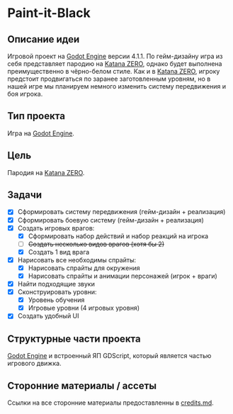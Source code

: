 # Paint-it-Black

## Описание идеи

Игровой проект на [Godot Engine](https://godotengine.org/) версии 4.1.1. По гейм-дизайну игра из себя представляет пародию на [Katana ZERO](https://store.steampowered.com/app/460950/Katana_ZERO/), однако будет выполнена преимущественно в чёрно-белом стиле. Как и в [Katana ZERO](https://store.steampowered.com/app/460950/Katana_ZERO/), игроку предстоит продвигаться по заранее заготовленным уровням, но в нашей игре мы планируем немного изменить систему передвижения и боя игрока.

## Тип проекта

Игра на [Godot Engine](https://godotengine.org/).

## Цель

Пародия на [Katana ZERO](https://store.steampowered.com/app/460950/Katana_ZERO/).

## Задачи

- [x] Сформировать систему передвижения (гейм-дизайн + реализация)
- [x] Сформировать боевую систему (гейм-дизайн + реализация)
- [x] Создать игровых врагов:
  - [x] Сформировать набор действий и набор реакций на игрока
  - [ ] ~~Создать несколько видов врагов (хотя бы 2)~~
  - [x] Создать 1 вид врага
- [x] Нарисовать все необходимы спрайты:
  - [x] Нарисовать спрайты для окружения
  - [x] Нарисовать спрайты и анимации персонажей (игрок + враги)
- [x] Найти подходящие звуки
- [x] Сконструировать уровни:
  - [x] Уровень обучения
  - [x] Игровые уровни (4 игровых уровня)
- [x] Создать удобный UI

## Структурные части проекта

[Godot Engine](https://godotengine.org/) и встроенный ЯП GDScript, который является частью игрового движка.

## Сторонние материалы / ассеты
Ссылки на все сторонние материалы предоставленны в [credits.md](./credits.md).
